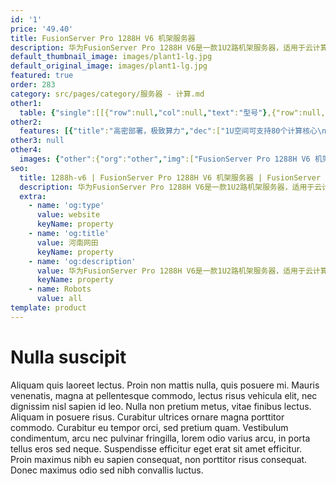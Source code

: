 ```yaml
---
id: '1'
price: '49.40'
title: FusionServer Pro 1288H V6 机架服务器
description: 华为FusionServer Pro 1288H V6是一款1U2路机架服务器，适用于云计算、虚拟化、高性能计算(HPC)、大数据处理等负载的高密度部署，提升数据中心空间利用率。1288H V6在1U空间里可配置2路英特尔®至强®可扩展处理器、32条DDR4内存及4*3.5"或10*2.5"的本地存储资源(可配置4/10个NVMe SSD硬盘)。 集成DEMT智能功耗管理、FDM智能故障管理等专利技术，可选配华为FusionDirector全生命周期管理软件，能够有效降低运营成本、提升投资回报。
default_thumbnail_image: images/plant1-lg.jpg
default_original_image: images/plant1-lg.jpg
featured: true
order: 283
category: src/pages/category/服务器 - 计算.md
other1: 
  table: {"single":[[{"row":null,"col":null,"text":"型号"},{"row":null,"col":"3","text":"FusionServer Pro 1288H V6"}],[{"row":null,"col":null,"text":"形态"},{"row":null,"col":"3","text":"1U 机架服务器"}],[{"row":null,"col":null,"text":"处理器"},{"row":null,"col":"3","text":"1/2个第三代英特尔®至强®可扩展处理器（Ice Lake）（8300/6300/5300/4300系列），最高270W"}],[{"row":null,"col":null,"text":"芯片组"},{"row":null,"col":"3","text":"Intel C621A"}],[{"row":null,"col":null,"text":"内存"},{"row":null,"col":"3","text":"32个DDR4内存插槽，最高3200MT/s，最多16条英特尔®傲腾™持久内存200系列，最高3200MT/s"}],[{"row":null,"col":null,"text":"本地存储"},{"row":null,"col":"3","text":"支持多种不同的硬盘配置，硬盘支持热插拔：\n• 可配置10个2.5英寸硬盘（6~10个NVMe SSD硬盘与0~4个SAS/SATA硬盘，总硬盘数≦10）\n• 可配置10个2.5英寸SAS/SATA/SSD硬盘（2~4个NVMe SSD硬盘与6~8个SAS/SATA硬盘，总硬盘数≦10）\n• 可配置10个2.5英寸SAS/SATA/SSD硬盘\n• 可配置8个2.5英寸SAS/SATA/SSD硬盘\n• 可配置4个3.5英寸SAS/SATA/SSD硬盘\n支持Flash存储：\n• 双M.2 SSDs"}],[{"row":null,"col":null,"text":"RAID支持"},{"row":null,"col":"3","text":"可选配支持RAID0、1、10、5、50、6、60等，支持Cache超级电容保护，提供RAID级别迁移、磁盘漫游、自诊断、Web远程设置等功能"}],[{"row":null,"col":null,"text":"网络"},{"row":null,"col":"3","text":"支持多种网络扩展能力。\n支持OCP 3.0网卡−2个FLEX IO插卡槽位分别支持2个OCP 3.0网卡，支持按需选配。支持通知式热插拔。"}],[{"row":null,"col":null,"text":"PCIe扩展"},{"row":null,"col":"3","text":"支持6个PCIe扩展槽位，包括1个RAID卡专用的PCIe扩展卡，2个OCP3.0网卡专用的FLEX IO扩展槽位，3个标准PCIe4.0扩展"}],[{"row":null,"col":null,"text":"风扇"},{"row":null,"col":"3","text":"7个热拔插对旋风扇，支持N+1冗余"}],[{"row":null,"col":null,"text":"电源"},{"row":null,"col":"3","text":"可配置2个冗余热插拔电源，支持1+1冗余，可选规格如下：\n• 900W AC白金/钛金电源（输入：100V AC～240V AC或192V DC～288V DC）\n• 1500W AC白金电源\n  1000W（输入：100V AC～127V AC）\n  1500W（输入：200V AC～240V AC或192V DC～288V DC）\n• 1500W 380V高压直流电源（输入：260V DC～400V DC）\n• 1200W -48V ~-60V直流电源（输入：-38.4V DC～-72V DC）\n• 2000W AC白金电源\n  1800W（输入：200V AC～220V AC或192V DC～200V DC）\n  2000W（输入：220V AC～240V AC或200V DC～288V DC）"}],[{"row":null,"col":null,"text":"管理"},{"row":null,"col":"3","text":"华为iBMC芯片集成1个专用管理GE网口，提供全面的故障诊断、自动化运维、硬件安全加固等管理特性\n• iBMC支持Redﬁsh、SNMP、IPMI2.0等标准接口；提供基于HTML5/VNC KVM的远程管理界面；支持免CD部署和Agentless特性简化管理复杂度\n• 可选配华为FusionDirector管理软件，提供无状态计算、OS批量部署、固件自动升级等高级管理特性，实现全生命周期智能化、自动化管理"}],[{"row":null,"col":null,"text":"操作系统"},{"row":null,"col":"3","text":"Microsoft Windows Server、SUSE Linux Enterprise Server、VMware ESXi、Red Hat Enterprise Linux、CentOS、Oracle Ubuntu、Debian、openEuler等"}],[{"row":null,"col":null,"text":"安全特性"},{"row":null,"col":"3","text":"支持加电密码、管理员密码、TPM 2.0、安全面板、安全启动、开盖检测等安全特性"}],[{"row":null,"col":null,"text":"工作温度"},{"row":null,"col":"3","text":"5ºC - 45ºC (41ºF-113ºF) (符合ASHRAE Class A1/A2/A3/A4)"}],[{"row":null,"col":null,"text":"产品认证"},{"row":null,"col":"3","text":"CE、UL、FCC、CCC、VCCI、RoHS 等"}],[{"row":null,"col":null,"text":"安装套件"},{"row":null,"col":"3","text":"支持L型滑道、可伸缩滑道、抱轨"}],[{"row":null,"col":null,"text":"尺寸(高x宽x深)"},{"row":null,"col":"3","text":"3.5英寸硬盘机箱尺寸：43.5 mm×447mm×790 mm\n2.5英寸硬盘机箱尺寸：43.5 mm×447mm×790 mm"}]]}
other2:
  features: [{"title":"高密部署，极致算力","dec":["1U空间可支持80个计算核心\n最大内存容量12TB\n最大支持10个NVMe SSD"]},{"title":"灵活扩展，多样应用","dec":["2个OCP3.0网卡，可热插拔\n6个PCIe 4.0扩展槽位，\n2个M.2 SSD，热插拔，硬RAID\n7个热插拔对旋风扇，N+1冗余\n"]},{"title":"创新技术，智能运维","dec":["五大智能技术，运维效率提升30%\n标准化开放接口及指南，第三方集成更简单"]}]
other3: null
other4:
  images: {"other":{"org":"other","img":["FusionServer Pro 1288H V6 机架服务器.png"]}}
seo:
  title: 1288h-v6 | FusionServer Pro 1288H V6 机架服务器 | FusionServer Pro机架服务器 | FusionServer Pro智能服务器 | 服务器 - 计算 | 数据中心
  description: 华为FusionServer Pro 1288H V6是一款1U2路机架服务器，适用于云计算、虚拟化、高性能计算(HPC)、大数据处理等负载的高密度部署，提升数据中心空间利用率。1288H V6在1U空间里可配置2路英特尔®至强®可扩展处理器、32条DDR4内存及4*3.5"或10*2.5"的本地存储资源(可配置4/10个NVMe SSD硬盘)。 集成DEMT智能功耗管理、FDM智能故障管理等专利技术，可选配华为FusionDirector全生命周期管理软件，能够有效降低运营成本、提升投资回报。
  extra:
    - name: 'og:type'
      value: website
      keyName: property
    - name: 'og:title'
      value: 河南网田
      keyName: property
    - name: 'og:description'
      value: 华为FusionServer Pro 1288H V6是一款1U2路机架服务器，适用于云计算、虚拟化、高性能计算(HPC)、大数据处理等负载的高密度部署，提升数据中心空间利用率。1288H V6在1U空间里可配置2路英特尔®至强®可扩展处理器、32条DDR4内存及4*3.5"或10*2.5"的本地存储资源(可配置4/10个NVMe SSD硬盘)。 集成DEMT智能功耗管理、FDM智能故障管理等专利技术，可选配华为FusionDirector全生命周期管理软件，能够有效降低运营成本、提升投资回报。
      keyName: property
    - name: Robots
      value: all
template: product
---
```


# Nulla suscipit

Aliquam quis laoreet lectus. Proin non mattis nulla, quis posuere mi. Mauris venenatis, magna at pellentesque commodo, lectus risus vehicula elit, nec dignissim nisl sapien id leo. Nulla non pretium metus, vitae finibus lectus. Aliquam in posuere risus. Curabitur ultrices ornare magna porttitor commodo. Curabitur eu tempor orci, sed pretium quam. Vestibulum condimentum, arcu nec pulvinar fringilla, lorem odio varius arcu, in porta tellus eros sed neque. Suspendisse efficitur eget erat sit amet efficitur. Proin maximus nibh eu sapien consequat, non porttitor risus consequat. Donec maximus odio sed nibh convallis luctus.